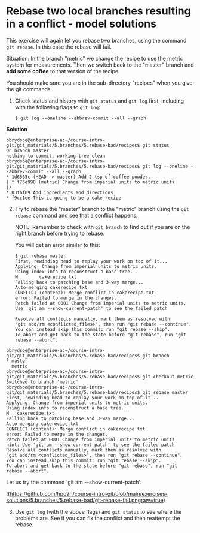 # Rebase two local branches resulting in a conflict - model solutions  

This exercise will again let you rebase two branches, using the command `git rebase`. In this case the rebase will fail. 

Situation: In the branch "metric" we change the recipe to use the metric system for measurements. Then we switch back to the "master" branch and **add some coffee** to that version of the recipe.

You should make sure you are in the sub-directory "recipes" when you give the git commands. 

1. Check status and history with `git status` and `git log` first, including with the following flags to `git log`: 

   ```
   $ git log --oneline --abbrev-commit --all --graph
   ```

**Solution**

```shell
bbrydsoe@enterprise-a:~/course-intro-git/git_materials/5.branches/5.rebase-bad/recipes$ git status
On branch master
nothing to commit, working tree clean
bbrydsoe@enterprise-a:~/course-intro-git/git_materials/5.branches/5.rebase-bad/recipes$ git log --oneline --abbrev-commit --all --graph
* 1d6565c (HEAD -> master) Add 2 tsp of coffee powder.
| * f76e998 (metric) Change from imperial units to metric units.
|/  
* 03fbf09 Add ingredients and directions
* f9cc1ee This is going to be a cake recipe
``` 

2. Try to rebase the "master" branch to the "metric" branch using the `git rebase` command and see that a conflict happens. 

   NOTE: Remember to check with `git branch` to find out if you are on the right branch before trying to rebase. 

   You will get an error similar to this: 

   ```
   $ git rebase master
   First, rewinding head to replay your work on top of it...
   Applying: Change from imperial units to metric units.
   Using index info to reconstruct a base tree...
   M    	cakerecipe.txt
   Falling back to patching base and 3-way merge...
   Auto-merging cakerecipe.txt
   CONFLICT (content): Merge conflict in cakerecipe.txt
   error: Failed to merge in the changes.
   Patch failed at 0001 Change from imperial units to metric units.
   Use 'git am --show-current-patch' to see the failed patch

   Resolve all conflicts manually, mark them as resolved with
   "git add/rm <conflicted_files>", then run "git rebase --continue".
   You can instead skip this commit: run "git rebase --skip".
   To abort and get back to the state before "git rebase", run "git rebase --abort".
   ```

```shell
bbrydsoe@enterprise-a:~/course-intro-git/git_materials/5.branches/5.rebase-bad/recipes$ git branch
* master
  metric
bbrydsoe@enterprise-a:~/course-intro-git/git_materials/5.branches/5.rebase-bad/recipes$ git checkout metric
Switched to branch 'metric'
bbrydsoe@enterprise-a:~/course-intro-git/git_materials/5.branches/5.rebase-bad/recipes$ git rebase master
First, rewinding head to replay your work on top of it...
Applying: Change from imperial units to metric units.
Using index info to reconstruct a base tree...
M	cakerecipe.txt
Falling back to patching base and 3-way merge...
Auto-merging cakerecipe.txt
CONFLICT (content): Merge conflict in cakerecipe.txt
error: Failed to merge in the changes.
Patch failed at 0001 Change from imperial units to metric units.
hint: Use 'git am --show-current-patch' to see the failed patch
Resolve all conflicts manually, mark them as resolved with
"git add/rm <conflicted_files>", then run "git rebase --continue".
You can instead skip this commit: run "git rebase --skip".
To abort and get back to the state before "git rebase", run "git rebase --abort".
```

Let us try the command 'git am --show-current-patch': 

!(https://github.com/hpc2n/course-intro-git/blob/main/exercises-solutions/5.branches/5.rebase-bad/git-rebase-fail.pngraw=true)

3. Use `git log` (with the above flags) and `git status` to see where the problems are. See if you can fix the conflict and then reattempt the rebase.


